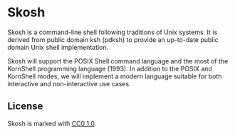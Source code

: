 # Skosh

Skosh is a command-line shell following traditions of Unix systems.
It is derived from public domain ksh (pdksh) to provide an up-to-date public
domain Unix shell implementation.

Skosh will support the POSIX Shell command language and the most of the
KornShell programming language (1993).
In addition to the POSIX and KornShell modes, we will implement a modern
language suitable for both interactive and non-interactive use cases.

## License

Skosh is marked with [CC0 1.0].

[CC0 1.0]: https://creativecommons.org/publicdomain/zero/1.0/
